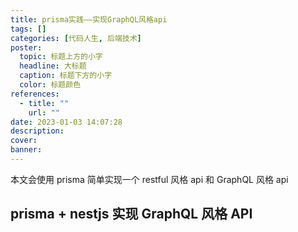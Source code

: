 ```yaml
---
title: prisma实践——实现GraphQL风格api
tags: []
categories: [代码人生, 后端技术]
poster:
  topic: 标题上方的小字
  headline: 大标题
  caption: 标题下方的小字
  color: 标题颜色
references:
  - title: ""
    url: ""
date: 2023-01-03 14:07:28
description:
cover:
banner:
---
```


本文会使用 prisma 简单实现一个 restful 风格 api 和 GraphQL 风格 api

<!-- more -->

## prisma + nestjs 实现 GraphQL 风格 API
